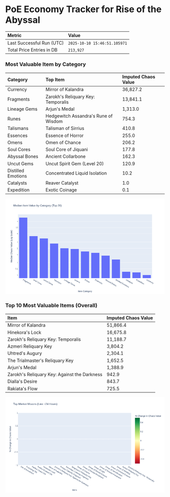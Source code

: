 # PoE Economy Tracker for Rise of the Abyssal

<!-- START_MAINTENANCE -->
| Metric | Value |
|:---|:---|
| Last Successful Run (UTC) | `2025-10-10 15:46:51.105971` |
| Total Price Entries in DB | `213,927` |

<!-- END_MAINTENANCE -->

<!-- START_DATAFRAME_DEBUG -->
<!-- END_DATAFRAME_DEBUG -->

<!-- START_CATEGORY_ANALYSIS -->
### Most Valuable Item by Category
| Category | Top Item | Imputed Chaos Value |
| :--- | :--- | :--- |
| Currency | Mirror of Kalandra | 36,827.2 |
| Fragments | Zarokh's Reliquary Key: Temporalis | 13,841.1 |
| Lineage Gems | Arjun's Medal | 1,313.0 |
| Runes | Hedgewitch Assandra's Rune of Wisdom | 754.3 |
| Talismans | Talisman of Sirrius | 410.8 |
| Essences | Essence of Horror | 255.0 |
| Omens | Omen of Chance | 206.2 |
| Soul Cores | Soul Core of Jiquani | 177.8 |
| Abyssal Bones | Ancient Collarbone | 162.3 |
| Uncut Gems | Uncut Spirit Gem (Level 20) | 120.9 |
| Distilled Emotions | Concentrated Liquid Isolation | 10.2 |
| Catalysts | Reaver Catalyst | 1.0 |
| Expedition | Exotic Coinage | 0.1 |


![Category Analysis Chart](charts/category_analysis.png)
<!-- END_ANALYSIS -->

<!-- START_ANALYSIS -->
### Top 10 Most Valuable Items (Overall)
| Item | Imputed Chaos Value |
| :--- | :--- |
| Mirror of Kalandra | 51,866.4 |
| Hinekora's Lock | 16,675.8 |
| Zarokh's Reliquary Key: Temporalis | 11,188.7 |
| Azmeri Reliquary Key | 3,804.2 |
| Uhtred's Augury | 2,304.1 |
| The Trialmaster's Reliquary Key | 1,652.5 |
| Arjun's Medal | 1,388.9 |
| Zarokh's Reliquary Key: Against the Darkness | 942.9 |
| Dialla's Desire | 843.7 |
| Rakiata's Flow | 725.5 |


![Market Movers Chart](charts/market_movers.png)
<!-- END_ANALYSIS -->
